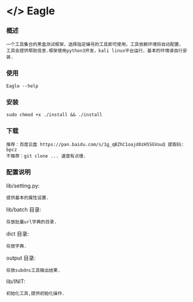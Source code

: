 # </> Eagle


### 概述
    一个工具集合的黑盒测试框架，选择指定编号的工具即可使用，工具依赖环境将自动配置，
    工具会提供帮助信息.框架使用python3开发，kali linux平台运行，基本的环境请自行安装.


### 使用
    Eagle --help


### 安装
    sudo chmod +x ./install && ./install


### 下载
    推荐：百度云盘 https://pan.baidu.com/s/1g_qBZhC1oajd0zH5SGVouQ 提取码: bpcz
    不推荐：git clone ... 速度有点慢.

### 配置说明

lib/setting.py:
    
    提供基本的属性设置.

lib/batch 目录:

    存放批量url字典的目录.

dict 目录:

    存放字典.

output 目录:

    存放subdns工具输出结果.

lib/INIT:

    初始化工具,提供初始化操作.